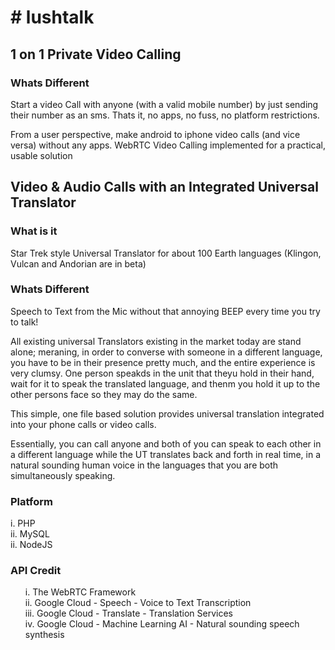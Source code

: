 <h1># lushtalk</h1>
<h2>1 on 1 Private Video Calling</h2>
<h3>Whats Different</h3>
<p>Start a video Call with anyone (with a valid mobile number) by just sending their number as an sms. Thats it, no apps, no fuss, no platform restrictions.</p>
<p>From a user perspective, make android to iphone video calls (and vice versa) without any apps. WebRTC Video Calling implemented for a practical, usable solution</p>

<h2>Video & Audio Calls with an Integrated Universal Translator</h2>
<h3>What is it</h3>
Star Trek style Universal Translator for about 100 Earth languages (Klingon, Vulcan and Andorian are in beta)

<h3>Whats Different</h3>
<p>Speech to Text from the Mic without that annoying BEEP every time you try to talk! 

<p>All existing universal Translators existing in the market today are stand alone; meraning, in order to converse with someone in a different language, you have to be in their presence pretty much, and the entire experience is very clumsy. One person speakds in the unit that theyu hold in their hand, wait for it to speak the translated language, and thenm you hold it up to the other persons face so they may do the same.

<p>This simple, one file based solution provides universal translation integrated into your phone calls or video calls.

<p>Essentially, you can call anyone and both of you can speak to each other in a different language while the UT translates back and forth in real time, in a natural sounding human voice in the languages that you are both simultaneously speaking.
<h3>Platform</h3>
  i. PHP</li>
  <br>ii. MySQL</li>
  <br>ii. NodeJS</li>
</ul>
<h3>API Credit</h3>
<ul>
  i. The WebRTC Framework</li>
  <br>ii. Google Cloud - Speech - Voice to Text Transcription</li>
  <br>iii. Google Cloud - Translate - Translation Services</li>
  <br>iv. Google Cloud - Machine Learning AI - Natural sounding speech synthesis</li>
</ul>


</body></html>

